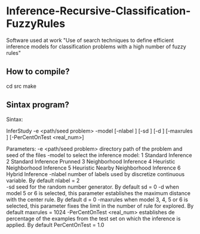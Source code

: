# Inference-Recursive-Classification-FuzzyRules
Software used at work "Use of search techniques to define efficient inference models for classification problems with a high number of fuzzy rules"

## How to compile?

cd src
make

## Sintax program?

Sintax:

 InferStudy -e <path/seed problem> -model <num> [-nlabel <num>] [-sd <num>] [-d <num>] [-maxrules <num>] [-PerCentOnTest <real_num>] 
  
Parameters: 
	 -e  <path/seed problem> directory path of the problem and seed of the files 
	 -model <num> to select the inference model:
		1	Standard Inference
		2	Standard Inference Prunned
		3	Neighborhood Inference
		4	Heuristic Neighborhood Inference
		5	Heuristic Nearby Neighborhood Inference
		6	Hybrid Inference
	 -nlabel <num> number of labels used by discretize continuous variable. By default nlabel = 2  
	 -sd <num> seed for the random number generator. By default sd = 0 
	 -d <num> when model 5 or 6 is selected, this parameter establishes the maximum distance with the center rule. By default d = 0 
	 -maxrules <num> when model 3, 4, 5 or 6 is selected, this parameter fixes the limit in the number of rule for explored. By default maxrules = 1024
	 -PerCentOnTest <real_num> establishes de percentage of the examples from the test set on which the inference is applied. By default PerCentOnTest = 1.0
